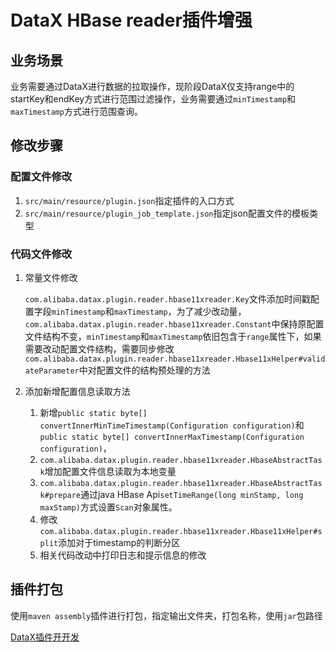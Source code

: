 # DataX HBase reader插件增强

## 业务场景

业务需要通过DataX进行数据的拉取操作，现阶段DataX仅支持range中的startKey和endKey方式进行范围过滤操作，业务需要通过`minTimestamp`和`maxTimestamp`方式进行范围查询。

## 修改步骤

### 配置文件修改

1. `src/main/resource/plugin.json`指定插件的入口方式
2. `src/main/resource/plugin_job_template.json`指定json配置文件的模板类型

### 代码文件修改

1. 常量文件修改

   `com.alibaba.datax.plugin.reader.hbase11xreader.Key`文件添加时间戳配置字段`minTimestamp`和`maxTimestamp`，为了减少改动量，`com.alibaba.datax.plugin.reader.hbase11xreader.Constant`中保持原配置文件结构不变，`minTimestamp`和`maxTimestamp`依旧包含于`range`属性下，如果需要改动配置文件结构，需要同步修改`com.alibaba.datax.plugin.reader.hbase11xreader.Hbase11xHelper#validateParameter`中对配置文件的结构预处理的方法

2. 添加新增配置信息读取方法

   1. 新增`public static byte[] convertInnerMinTimeTimestamp(Configuration configuration)`和`public static byte[] convertInnerMaxTimestamp(Configuration configuration)`，
   2.  `com.alibaba.datax.plugin.reader.hbase11xreader.HbaseAbstractTask`增加配置文件信息读取为本地变量
   3. `com.alibaba.datax.plugin.reader.hbase11xreader.HbaseAbstractTask#prepare`通过java HBase Api`setTimeRange(long minStamp, long maxStamp)`方式设置`Scan`对象属性。
   4. 修改`com.alibaba.datax.plugin.reader.hbase11xreader.Hbase11xHelper#split`添加对于timestamp的判断分区
   5. 相关代码改动中打印日志和提示信息的修改

## 插件打包

使用`maven assembly`插件进行打包，指定输出文件夹，打包名称，使用`jar`包路径

[DataX插件开开发](https://github.com/alibaba/DataX/blob/master/hbase11xreader/doc/hbase11xreader.md)